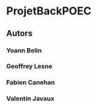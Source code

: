 # ProjetBackPOEC

## Autors
### Yoann Belin
### Geoffrey Lesne
### Fabien Canehan
### Valentin Javaux
